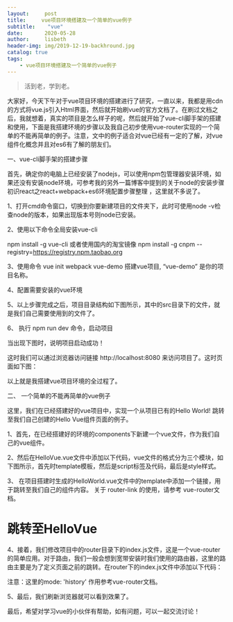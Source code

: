 ```yaml
---
layout:     post
title:     vue项目环境搭建及一个简单的vue例子
subtitle:    "vue"
date:       2020-05-28
author:     lisbeth
header-img: img/2019-12-19-backhround.jpg
catalog: true
tags:
    - vue项目环境搭建及一个简单的vue例子
---
```


>活到老，学到老。


大家好，今天下午对于vue项目环境的搭建进行了研究，一直以来，我都是用cdn的方式将vue.js引入Html界面，然后就开始刷vue的官方文档了。在刷过文档之后，我就想着，真实的项目是怎么样子的呢，然后就开始了vue-cli脚手架的搭建和使用，下面是我搭建环境的步骤以及我自己初步使用vue-router实现的一个简单的不能再简单的例子。注意，文中的例子适合对vue已经有一定的了解，对vue组件化概念并且对es6有了解的朋友们。

一、vue-cli脚手架的搭建步骤

首先，确定你的电脑上已经安装了nodejs，可以使用npm包管理器安装环境，如果还没有安装node环境，可参考我的另外一篇博客中提到的关于node的安装步骤 初识react之react+webpack+es6环境配置步骤整理 ，这里就不多说了。

1、打开cmd命令窗口，切换到你要新建项目的文件夹下，此时可使用node -v检查node的版本，如果出现版本号则node已安装。

2、使用以下命令全局安装vue-cli

npm install -g vue-cli 
或者使用国内的淘宝镜像 
npm install -g cnpm --registry=https://registry.npm.taobao.org

3、使用命令 vue init webpack vue-demo 搭建vue项目, “vue-demo” 是你的项目名称。



4、配置需要安装的vue环境



5、以上步骤完成之后，项目目录结构如下图所示，其中的src目录下的文件，就是我们自己需要使用到的文件了。



6、 执行 npm run dev 命令，启动项目

当出现下图时，说明项目启动成功！

这时我们可以通过浏览器访问链接 http://localhost:8080 来访问项目了。这时页面如下图：


以上就是我搭建vue项目环境的全过程了。

二、 一个简单的不能再简单的vue例子

这里，我们在已经搭建好的vue项目中，实现一个从项目已有的Hello World! 跳转至我们自己创建的Hello Vue组件页面的例子。

1、首先，在已经搭建好的环境的components下新建一个vue文件，作为我们自己的vue组件。

2、然后在HelloVue.vue文件中添加以下代码，vue文件的格式分为三个模块，如下图所示，首先时template模板，然后是script标签及代码，最后是style样式。

<template>
  <div id="vue">Hello Vue.js! {{ message }}</div>
</template>

<script type="text/javascript">
  export default { //这里需要将模块引出，可在其他地方使用
    name: "HelloVue",
    data (){ //注意：data即使不需要传数据，也必须return,否则会报错
      return {
        message: "hello vue!"
      }
    }
  }
</script>

<style type="text/css">
  #vue{
    color: green;
    font-size: 28px;
  }
</style>

3、 在项目搭建时生成的HelloWorld.vue文件中的template中添加一个链接，用于跳转至我们自己的组件内容。
关于 router-link 的使用，请参考 vue-router文档。

<h1>
 <router-link to="day01">跳转至HelloVue</router-link>
</h1>

4、接着，我们修改项目中的router目录下的index.js文件，这是一个vue-router的简单应用。对于路由，我们一般会想到宽带安装时我们使用的路由器，这里的路由主要是为了定义页面之前的跳转。在router下的index.js文件中添加以下代码：

注意：这里的mode: 'history' 作用参考vue-router文档。

5、最后，我们刷新浏览器就可以看到效果了。


最后，希望对学习vue的小伙伴有帮助，如有问题，可以一起交流讨论！
